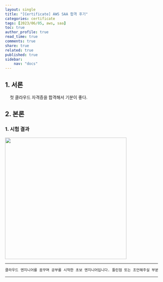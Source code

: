 ```yaml
---
layout: single
title: "[Certificate] AWS SAA 합격 후기"
categories: certificate
tags: [2023/06/05, aws, saa]
toc: true
author_profile: true
read_time: true
comments: true
share: true
related: true
published: true
sidebar: 
    nav: "docs"
---
```


## 1. 서론  

&nbsp;&nbsp;&nbsp;&nbsp;첫 클라우드 자격증을 합격해서 기분이 좋다.

## 2. 본론  

### 1. 시험 결과  

<img src="https://github.com/holeman4110/holeman4110.github.io/assets/124491456/69d6a251-d5b1-4e4a-9552-bb95a11e819a" width=400>

---

```bash
클라우드 엔지니어를 꿈꾸며 공부를 시작한 초보 엔지니어입니다. 틀린점 또는 조언해주실 부분이 있으시면 친절하게 댓글 부탁드립니다. 방문해 주셔서 감사합니다 :)
```

---